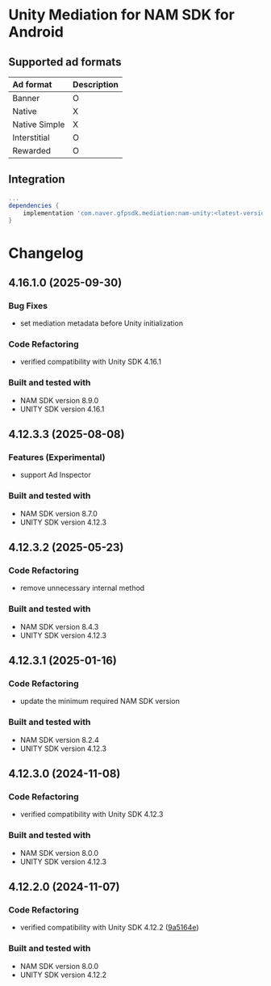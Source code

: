 # Unity Mediation for NAM SDK for Android

## Supported ad formats

| Ad format     | Description |
|:--------------|:------------|
| Banner        | O           |
| Native        | X           |
| Native Simple | X           |
| Interstitial  | O           |
| Rewarded      | O           |

## Integration

```gradle
...
dependencies {
    implementation 'com.naver.gfpsdk.mediation:nam-unity:<latest-version>'  
}
```

# Changelog
## 4.16.1.0 (2025-09-30)
### Bug Fixes
* set mediation metadata before Unity initialization

### Code Refactoring
* verified compatibility with Unity SDK 4.16.1

### Built and tested with
- NAM SDK version 8.9.0
- UNITY SDK version 4.16.1

## 4.12.3.3 (2025-08-08)

### Features (Experimental)
* support Ad Inspector

### Built and tested with
- NAM SDK version 8.7.0
- UNITY SDK version 4.12.3

## 4.12.3.2 (2025-05-23)
### Code Refactoring
* remove unnecessary internal method

### Built and tested with
- NAM SDK version 8.4.3
- UNITY SDK version 4.12.3

## 4.12.3.1 (2025-01-16)
### Code Refactoring
* update the minimum required NAM SDK version

### Built and tested with
- NAM SDK version 8.2.4
- UNITY SDK version 4.12.3

## 4.12.3.0 (2024-11-08)

### Code Refactoring

* verified compatibility with Unity SDK 4.12.3 

### Built and tested with
- NAM SDK version 8.0.0
- UNITY SDK version 4.12.3

## 4.12.2.0 (2024-11-07)

### Code Refactoring

* verified compatibility with Unity SDK 4.12.2 ([9a5164e](https://oss.navercorp.com/da-ssp-app-sdk/naver_sdk_aos/commit/9a5164e985c98f18054b6252bc0c0b077cc5bfd6))

### Built and tested with
- NAM SDK version 8.0.0
- UNITY SDK version 4.12.2